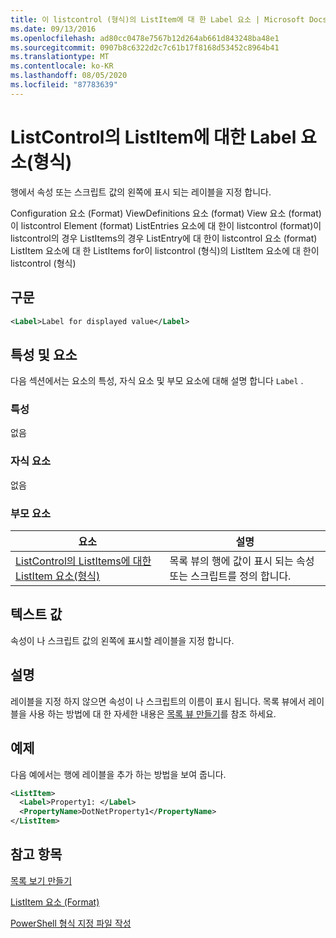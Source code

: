 ```yaml
---
title: 이 listcontrol (형식)의 ListItem에 대 한 Label 요소 | Microsoft Docs
ms.date: 09/13/2016
ms.openlocfilehash: ad80cc0478e7567b12d264ab661d843248ba48e1
ms.sourcegitcommit: 0907b8c6322d2c7c61b17f8168d53452c8964b41
ms.translationtype: MT
ms.contentlocale: ko-KR
ms.lasthandoff: 08/05/2020
ms.locfileid: "87783639"
---
```

# <a name="label-element-for-listitem-for-listcontrol-format"></a>ListControl의 ListItem에 대한 Label 요소(형식)

행에서 속성 또는 스크립트 값의 왼쪽에 표시 되는 레이블을 지정 합니다.

Configuration 요소 (Format) ViewDefinitions 요소 (format) View 요소 (format)이 listcontrol Element (format) ListEntries 요소에 대 한이 listcontrol (format)이 listcontrol의 경우 ListItems의 경우 ListEntry에 대 한이 listcontrol 요소 (format) ListItem 요소에 대 한 ListItems for이 listcontrol (형식)의 ListItem 요소에 대 한이 listcontrol (형식)

## <a name="syntax"></a>구문

```xml
<Label>Label for displayed value</Label>
```

## <a name="attributes-and-elements"></a>특성 및 요소

다음 섹션에서는 요소의 특성, 자식 요소 및 부모 요소에 대해 설명 합니다 `Label` .

### <a name="attributes"></a>특성

없음

### <a name="child-elements"></a>자식 요소

없음

### <a name="parent-elements"></a>부모 요소

|요소|설명|
|-------------|-----------------|
|[ListControl의 ListItems에 대한 ListItem 요소(형식)](./listitem-element-for-listitems-for-listcontrol-format.md)|목록 뷰의 행에 값이 표시 되는 속성 또는 스크립트를 정의 합니다.|

## <a name="text-value"></a>텍스트 값

속성이 나 스크립트 값의 왼쪽에 표시할 레이블을 지정 합니다.

## <a name="remarks"></a>설명

레이블을 지정 하지 않으면 속성이 나 스크립트의 이름이 표시 됩니다. 목록 뷰에서 레이블을 사용 하는 방법에 대 한 자세한 내용은 [목록 뷰 만들기](./creating-a-list-view.md)를 참조 하세요.

## <a name="example"></a>예제

다음 예에서는 행에 레이블을 추가 하는 방법을 보여 줍니다.

```xml
<ListItem>
  <Label>Property1: </Label>
  <PropertyName>DotNetProperty1</PropertyName>
</ListItem>

```

## <a name="see-also"></a>참고 항목

[목록 보기 만들기](./creating-a-list-view.md)

[ListItem 요소 (Format)](./listitem-element-for-listitems-for-listcontrol-format.md)

[PowerShell 형식 지정 파일 작성](./writing-a-powershell-formatting-file.md)
